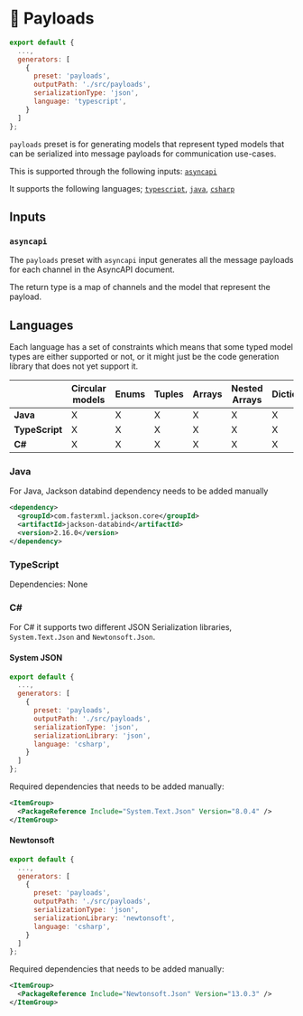 # 🐔 Payloads

```js
export default {
  ...,
  generators: [
    {
      preset: 'payloads',
      outputPath: './src/payloads',
      serializationType: 'json', 
  	  language: 'typescript',
    }
  ]
};
```

`payloads` preset is for generating models that represent typed models that can be serialized into message payloads for communication use-cases.

This is supported through the following inputs: [`asyncapi`](#inputs)

It supports the following languages; [`typescript`](#typescript), [`java`](#java), [`csharp`](#c)

## Inputs

### `asyncapi`
The `payloads` preset with `asyncapi` input generates all the message payloads for each channel in the AsyncAPI document.

The return type is a map of channels and the model that represent the payload. 
 
## Languages
Each language has a set of constraints which means that some typed model types are either supported or not, or it might just be the code generation library that does not yet support it.

|  | Circular models | Enums | Tuples | Arrays | Nested Arrays | Dictionaries | Json Serialization |
|---|---|---|---|---|---|---|---|
| **Java** | X | X | X | X | X | X | X |
| **TypeScript** | X | X | X | X | X | X | X |
| **C#** | X | X | X | X | X | X | X |

### Java
For Java, Jackson databind dependency needs to be added manually

```xml
<dependency>
  <groupId>com.fasterxml.jackson.core</groupId>
  <artifactId>jackson-databind</artifactId>
  <version>2.16.0</version>
</dependency>
```

### TypeScript

Dependencies: None

### C#
For C# it supports two different JSON Serialization libraries, `System.Text.Json` and `Newtonsoft.Json`.

#### System JSON
```js
export default {
  ...,
  generators: [
    {
      preset: 'payloads',
      outputPath: './src/payloads',
      serializationType: 'json', 
      serializationLibrary: 'json',
  	  language: 'csharp',
    }
  ]
};
```

Required dependencies that needs to be added manually:
```xml
<ItemGroup>
  <PackageReference Include="System.Text.Json" Version="8.0.4" />
</ItemGroup>
```

#### Newtonsoft
```js
export default {
  ...,
  generators: [
    {
      preset: 'payloads',
      outputPath: './src/payloads',
      serializationType: 'json', 
      serializationLibrary: 'newtonsoft',
  	  language: 'csharp',
    }
  ]
};
```

Required dependencies that needs to be added manually:
```xml
<ItemGroup>
  <PackageReference Include="Newtonsoft.Json" Version="13.0.3" />
</ItemGroup>
```